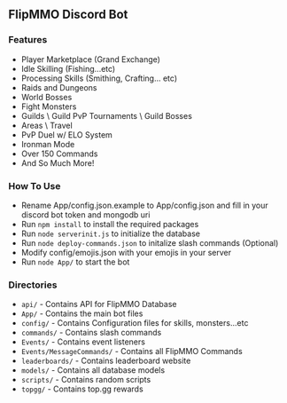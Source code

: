 ## FlipMMO Discord Bot

### Features
* Player Marketplace (Grand Exchange)
* Idle Skilling (Fishing...etc)
* Processing Skills (Smithing, Crafting... etc)
* Raids and Dungeons
* World Bosses
* Fight Monsters
* Guilds \ Guild PvP Tournaments \ Guild Bosses
* Areas \ Travel
* PvP Duel w/ ELO System
* Ironman Mode
* Over 150 Commands
* And So Much More!

  
### How To Use
* Rename App/config.json.example to App/config.json and fill in your discord bot token and mongodb uri
* Run `npm install` to install the required packages
* Run `node serverinit.js` to initialize the database
* Run `node deploy-commands.json` to initalize slash commands (Optional)
* Modify config/emojis.json with your emojis in your server
* Run `node App/` to start the bot

### Directories
* `api/` - Contains API for FlipMMO Database
* `App/` - Contains the main bot files
* `config/` - Contains Configuration files for skills, monsters...etc
* `commands/` - Contains slash commands
* `Events/` - Contains event listeners
* `Events/MessageCommands/` - Contains all FlipMMO Commands
* `leaderboards/` - Contains leaderboard website
* `models/` - Contains all database models
* `scripts/` - Contains random scripts
* `topgg/` - Contains top.gg rewards
